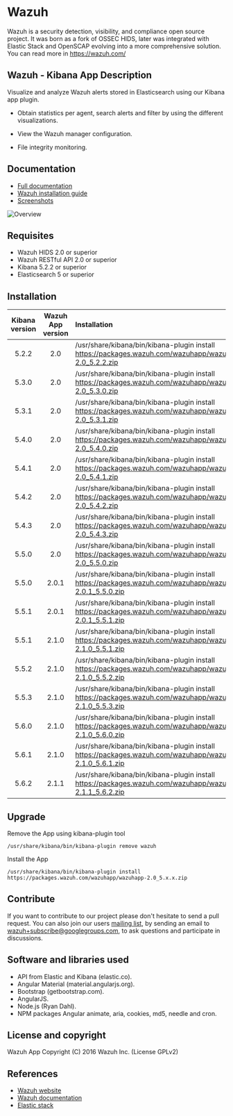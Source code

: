 # Wazuh

Wazuh is a security detection, visibility, and compliance open source project. It was born as a fork of OSSEC HIDS, later was integrated with Elastic Stack and OpenSCAP evolving into a more comprehensive solution. You can read more in https://wazuh.com/

## Wazuh - Kibana App Description

Visualize and analyze Wazuh alerts stored in Elasticsearch using our Kibana app plugin.

- Obtain statistics per agent, search alerts and filter by using the different visualizations.

- View the Wazuh manager configuration.

- File integrity monitoring.

## Documentation

* [Full documentation](https://documentation.wazuh.com)
* [Wazuh installation guide](https://documentation.wazuh.com/current/installation-guide/index.html)
* [Screenshots](https://documentation.wazuh.com/current/index.html#example-screenshots)

![Overview](https://wazuh.com/wp-content/uploads/2017/01/Overview_general.png)

## Requisites

- Wazuh HIDS 2.0 or superior
- Wazuh RESTful API 2.0 or superior
- Kibana 5.2.2 or superior
- Elasticsearch 5 or superior

## Installation

| Kibana version | Wazuh App version | Installation |
| :---:         | :---:         |     :---      |
| 5.2.2  | 2.0  | /usr/share/kibana/bin/kibana-plugin install https://packages.wazuh.com/wazuhapp/wazuhapp-2.0_5.2.2.zip  |
| 5.3.0  | 2.0  | /usr/share/kibana/bin/kibana-plugin install https://packages.wazuh.com/wazuhapp/wazuhapp-2.0_5.3.0.zip  |
| 5.3.1  | 2.0  | /usr/share/kibana/bin/kibana-plugin install https://packages.wazuh.com/wazuhapp/wazuhapp-2.0_5.3.1.zip  |
| 5.4.0  | 2.0  | /usr/share/kibana/bin/kibana-plugin install https://packages.wazuh.com/wazuhapp/wazuhapp-2.0_5.4.0.zip  |
| 5.4.1  | 2.0  | /usr/share/kibana/bin/kibana-plugin install https://packages.wazuh.com/wazuhapp/wazuhapp-2.0_5.4.1.zip  |
| 5.4.2  | 2.0  | /usr/share/kibana/bin/kibana-plugin install https://packages.wazuh.com/wazuhapp/wazuhapp-2.0_5.4.2.zip  |
| 5.4.3  | 2.0  | /usr/share/kibana/bin/kibana-plugin install https://packages.wazuh.com/wazuhapp/wazuhapp-2.0_5.4.3.zip  |
| 5.5.0  | 2.0  | /usr/share/kibana/bin/kibana-plugin install https://packages.wazuh.com/wazuhapp/wazuhapp-2.0_5.5.0.zip  |
| 5.5.0  | 2.0.1  | /usr/share/kibana/bin/kibana-plugin install https://packages.wazuh.com/wazuhapp/wazuhapp-2.0.1_5.5.0.zip  |
| 5.5.1  | 2.0.1  | /usr/share/kibana/bin/kibana-plugin install https://packages.wazuh.com/wazuhapp/wazuhapp-2.0.1_5.5.1.zip  |
| 5.5.1  | 2.1.0  | /usr/share/kibana/bin/kibana-plugin install https://packages.wazuh.com/wazuhapp/wazuhapp-2.1.0_5.5.1.zip  |
| 5.5.2  | 2.1.0  | /usr/share/kibana/bin/kibana-plugin install https://packages.wazuh.com/wazuhapp/wazuhapp-2.1.0_5.5.2.zip  |
| 5.5.3  | 2.1.0  | /usr/share/kibana/bin/kibana-plugin install https://packages.wazuh.com/wazuhapp/wazuhapp-2.1.0_5.5.3.zip  |
| 5.6.0  | 2.1.0  | /usr/share/kibana/bin/kibana-plugin install https://packages.wazuh.com/wazuhapp/wazuhapp-2.1.0_5.6.0.zip  |
| 5.6.1  | 2.1.0  | /usr/share/kibana/bin/kibana-plugin install https://packages.wazuh.com/wazuhapp/wazuhapp-2.1.0_5.6.1.zip  |
| 5.6.2  | 2.1.1  | /usr/share/kibana/bin/kibana-plugin install https://packages.wazuh.com/wazuhapp/wazuhapp-2.1.1_5.6.2.zip  |

## Upgrade

Remove the App using kibana-plugin tool

```/usr/share/kibana/bin/kibana-plugin remove wazuh ```

Install the App

```/usr/share/kibana/bin/kibana-plugin install https://packages.wazuh.com/wazuhapp/wazuhapp-2.0_5.x.x.zip ```

## Contribute

If you want to contribute to our project please don't hesitate to send a pull request. You can also join our users [mailing list](https://groups.google.com/d/forum/wazuh), by sending an email to [wazuh+subscribe@googlegroups.com](mailto:wazuh+subscribe@googlegroups.com), to ask questions and participate in discussions.

## Software and libraries used

* API from Elastic and Kibana (elastic.co).
* Angular Material (material.angularjs.org).
* Bootstrap (getbootstrap.com).
* AngularJS.
* Node.js (Ryan Dahl).
* NPM packages Angular animate, aria, cookies, md5, needle and cron.

## License and copyright

Wazuh App Copyright (C) 2016 Wazuh Inc. (License GPLv2)

## References

* [Wazuh website](https://wazuh.com)
* [Wazuh documentation](https://documentation.wazuh.com)
* [Elastic stack](https://elastic.co)
